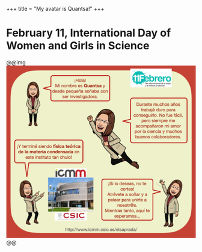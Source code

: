 +++
title = "My avatar is Quantsa!"
+++

# February 11, International Day of Women and Girls in Science

@@img ![](/assets/Quantsa-cartel.png) @@
